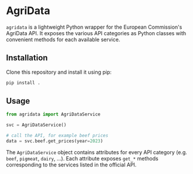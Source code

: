 # AgriData

`agridata` is a lightweight Python wrapper for the European Commission's AgriData API.
It exposes the various API categories as Python classes with convenient methods for
each available service.

## Installation

Clone this repository and install it using pip:

```bash
pip install .
```

## Usage

```python
from agridata import AgriDataService

svc = AgriDataService()

# call the API, for example beef prices
data = svc.beef.get_prices(year=2023)
```

The `AgriDataService` object contains attributes for every API category
(e.g. `beef`, `pigmeat`, `dairy`, ...). Each attribute exposes `get_*`
methods corresponding to the services listed in the official API.
